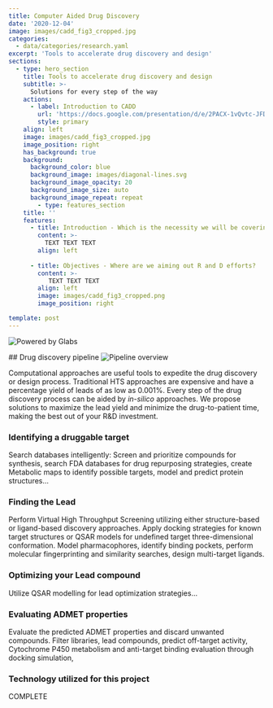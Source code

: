 ```yaml
---
title: Computer Aided Drug Discovery
date: '2020-12-04'
image: images/cadd_fig3_cropped.jpg
categories:
  - data/categories/research.yaml
excerpt: 'Tools to accelerate drug discovery and design'
sections:
  - type: hero_section
    title: Tools to accelerate drug discovery and design
    subtitle: >-
      Solutions for every step of the way
    actions:
      - label: Introduction to CADD
        url: 'https://docs.google.com/presentation/d/e/2PACX-1vQvtc-JFDcQ0QlzQN4dzb5938WlR2KjLnrmxe9oicBon43pyBE8XRL0ViaNz_qsaq9I2E7l15ofelyE/embed?start=false&loop=false&delayms=3000'
        style: primary
    align: left
    image: images/cadd_fig3_cropped.jpg
    image_position: right
    has_background: true
    background:
      background_color: blue
      background_image: images/diagonal-lines.svg
      background_image_opacity: 20
      background_image_size: auto
      background_image_repeat: repeat       
        - type: features_section
    title: ''
    features:
      - title: Introduction - Which is the necessity we will be covering?
        content: >-
          TEXT TEXT TEXT
        align: left
        
      - title: Objectives - Where are we aiming out R and D efforts?
        content: >-
           TEXT TEXT TEXT
        align: left
        image: images/cadd_fig3_cropped.png
        image_position: right

template: post
---
```


![Powered by Glabs](/images/Labs-Logo.png)

## Drug discovery pipeline
![Pipeline overview](/images/cadd_fig1_b.png)

Computational approaches are useful tools to expedite the drug discovery or design process. Traditional HTS approaches are expensive and have a percentage yield of leads of as low as 0.001%.
Every step of the drug discovery process can be aided by *in-silico* approaches. We propose solutions to maximize the lead yield and minimize the drug-to-patient time, making the best out of your R&D investment. 

### Identifying a druggable target

Search databases intelligently: Screen and prioritize compounds for synthesis, search FDA databases for drug repurposing strategies, create Metabolic maps to identify possible targets, model and predict protein structures...


### Finding the Lead 

Perform Virtual High Throughput Screening utilizing either structure-based or ligand-based discovery approaches. Apply docking strategies for known target structures or QSAR models for undefined target three-dimensional conformation. Model pharmacophores, identify binding pockets, perform molecular fingerprinting and similarity searches, design multi-target ligands.


### Optimizing your Lead compound

Utilize QSAR modelling for lead optimization strategies...


### Evaluating ADMET properties

Evaluate the predicted ADMET properties and discard unwanted compounds. Filter libraries, lead compounds, predict off-target activity, Cytochrome P450 metabolism and anti-target binding evaluation through docking simulation, 

### Technology utilized for this project

COMPLETE